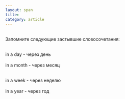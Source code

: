 ```yaml
---
layout: span
title: 
category: article
---
```

<span class="rules"><br>Запомните следующие застывшие словосочетания:<br><br>

in a day  - через день<br><br>
in a month - через месяц<br><br>

in a week  - через неделю<br><br>
in a year - через год<br></span>